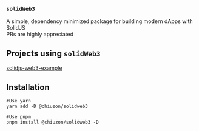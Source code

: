 ### `solidWeb3`

A simple, dependency minimized package for building modern dApps with SolidJS \
PRs are highly appreciated

## Projects using `solidWeb3`

[solidjs-web3-example](https://github.com/chiuzon/solidjs-web3-example)

## Installation

```
#Use yarn
yarn add -D @chiuzon/solidweb3

#Use pnpm
pnpm install @chiuzon/solidweb3 -D
```